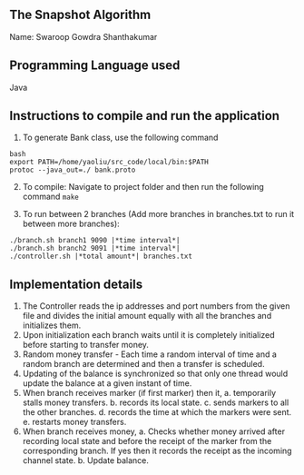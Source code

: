 The Snapshot Algorithm
-------------------------

Name: Swaroop Gowdra Shanthakumar

Programming Language used
-------------------------
Java

Instructions to compile and run the application
-----------------------------------------------

1. To generate Bank class, use the following command
```
bash
export PATH=/home/yaoliu/src_code/local/bin:$PATH
protoc --java_out=./ bank.proto
```
2. To compile:
Navigate to project folder and then run the following command
```make```

3. To run between 2 branches (Add more branches in branches.txt to run it between more branches): 
```
./branch.sh branch1 9090 |*time interval*|
./branch.sh branch2 9091 |*time interval*|
./controller.sh |*total amount*| branches.txt
```

Implementation details
----------------------

1. The Controller reads the ip addresses and port numbers from the given file and divides the initial amount equally with all the branches and initializes them.
2. Upon initialization each branch waits until it is completely initialized before starting to transfer money.
3. Random money transfer - Each time a random interval of time and a random branch are determined and then a transfer is scheduled.
4. Updating of the balance is synchronized so that only one thread would update the balance at a given instant of time.
5. When branch receives marker (if first marker) then it, 
	a. temporarily stalls money transfers.
	b. records its local state.
	c. sends markers to all the other branches.
	d. records the time at which the markers were sent.
	e. restarts money transfers. 
6. When branch receives money,
	a. Checks whether money arrived after recording local state and before the receipt of the marker from the corresponding branch.
		If yes then it records the receipt as the incoming channel state.
	b. Update balance.



